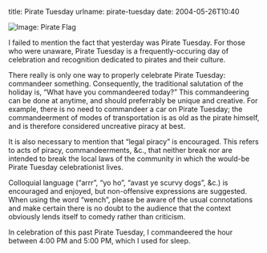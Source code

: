 title: Pirate Tuesday
urlname: pirate-tuesday
date: 2004-05-26T10:40

![Image: Pirate Flag](https://dl.dropboxusercontent.com/s/7seqzssxfztqdn0/20040526-pirate.jpg)

I failed to mention the fact that yesterday was Pirate Tuesday. For those who were unaware, Pirate Tuesday is a frequently-occuring day of celebration and recognition dedicated to pirates and their culture.

There really is only one way to properly celebrate Pirate Tuesday: commandeer something. Consequently, the traditional salutation of the holiday is, &ldquo;What have you commandeered today?&rdquo; This commandeering can be done at anytime, and should preferrably be unique and creative. For example, there is no need to commandeer a car on Pirate Tuesday; the commandeerment of modes of transportation is as old as the pirate himself, and is therefore considered uncreative piracy at best.

It is also necessary to mention that &ldquo;legal piracy&rdquo; is encouraged. This refers to acts of piracy, commandeerments, &amp;c., that neither break nor are intended to break the local laws of the community in which the would-be Pirate Tuesday celebrationist lives.

Colloquial language (&ldquo;arrr&rdquo;, &ldquo;yo ho&rdquo;, &ldquo;avast ye scurvy dogs&rdquo;, &amp;c.) is encouraged and enjoyed, but non-offensive expressions are suggested. When using the word &ldquo;wench&rdquo;, please be aware of the usual connotations and make certain there is no doubt to the audience that the context obviously lends itself to comedy rather than criticism.

In celebration of this past Pirate Tuesday, I commandeered the hour between 4:00 PM and 5:00 PM, which I used for sleep.
